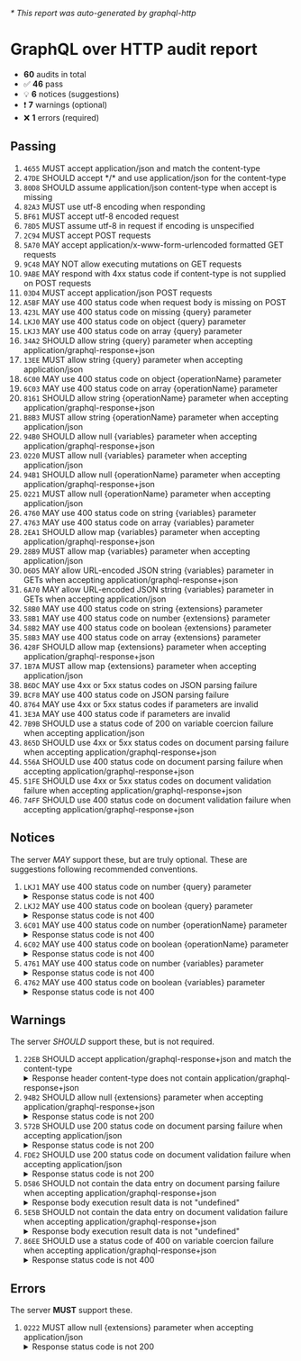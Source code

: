 <i>* This report was auto-generated by graphql-http</i>

<h1>GraphQL over HTTP audit report</h1>

<ul>
<li><b>60</b> audits in total</li>
<li><span style="font-family: monospace">✅</span> <b>46</b> pass</li>
<li><span style="font-family: monospace">💡</span> <b>6</b> notices (suggestions)</li>
<li><span style="font-family: monospace">❗️</span> <b>7</b> warnings (optional)</li>
<li><span style="font-family: monospace">❌</span> <b>1</b> errors (required)</li>
</ul>

<h2>Passing</h2>
<ol>
<li><code>4655</code> MUST accept application/json and match the content-type</li>
<li><code>47DE</code> SHOULD accept */* and use application/json for the content-type</li>
<li><code>80D8</code> SHOULD assume application/json content-type when accept is missing</li>
<li><code>82A3</code> MUST use utf-8 encoding when responding</li>
<li><code>BF61</code> MUST accept utf-8 encoded request</li>
<li><code>78D5</code> MUST assume utf-8 in request if encoding is unspecified</li>
<li><code>2C94</code> MUST accept POST requests</li>
<li><code>5A70</code> MAY accept application/x-www-form-urlencoded formatted GET requests</li>
<li><code>9C48</code> MAY NOT allow executing mutations on GET requests</li>
<li><code>9ABE</code> MAY respond with 4xx status code if content-type is not supplied on POST requests</li>
<li><code>03D4</code> MUST accept application/json POST requests</li>
<li><code>A5BF</code> MAY use 400 status code when request body is missing on POST</li>
<li><code>423L</code> MAY use 400 status code on missing {query} parameter</li>
<li><code>LKJ0</code> MAY use 400 status code on object {query} parameter</li>
<li><code>LKJ3</code> MAY use 400 status code on array {query} parameter</li>
<li><code>34A2</code> SHOULD allow string {query} parameter when accepting application/graphql-response+json</li>
<li><code>13EE</code> MUST allow string {query} parameter when accepting application/json</li>
<li><code>6C00</code> MAY use 400 status code on object {operationName} parameter</li>
<li><code>6C03</code> MAY use 400 status code on array {operationName} parameter</li>
<li><code>8161</code> SHOULD allow string {operationName} parameter when accepting application/graphql-response+json</li>
<li><code>B8B3</code> MUST allow string {operationName} parameter when accepting application/json</li>
<li><code>94B0</code> SHOULD allow null {variables} parameter when accepting application/graphql-response+json</li>
<li><code>0220</code> MUST allow null {variables} parameter when accepting application/json</li>
<li><code>94B1</code> SHOULD allow null {operationName} parameter when accepting application/graphql-response+json</li>
<li><code>0221</code> MUST allow null {operationName} parameter when accepting application/json</li>
<li><code>4760</code> MAY use 400 status code on string {variables} parameter</li>
<li><code>4763</code> MAY use 400 status code on array {variables} parameter</li>
<li><code>2EA1</code> SHOULD allow map {variables} parameter when accepting application/graphql-response+json</li>
<li><code>28B9</code> MUST allow map {variables} parameter when accepting application/json</li>
<li><code>D6D5</code> MAY allow URL-encoded JSON string {variables} parameter in GETs when accepting application/graphql-response+json</li>
<li><code>6A70</code> MAY allow URL-encoded JSON string {variables} parameter in GETs when accepting application/json</li>
<li><code>58B0</code> MAY use 400 status code on string {extensions} parameter</li>
<li><code>58B1</code> MAY use 400 status code on number {extensions} parameter</li>
<li><code>58B2</code> MAY use 400 status code on boolean {extensions} parameter</li>
<li><code>58B3</code> MAY use 400 status code on array {extensions} parameter</li>
<li><code>428F</code> SHOULD allow map {extensions} parameter when accepting application/graphql-response+json</li>
<li><code>1B7A</code> MUST allow map {extensions} parameter when accepting application/json</li>
<li><code>B6DC</code> MAY use 4xx or 5xx status codes on JSON parsing failure</li>
<li><code>BCF8</code> MAY use 400 status code on JSON parsing failure</li>
<li><code>8764</code> MAY use 4xx or 5xx status codes if parameters are invalid</li>
<li><code>3E3A</code> MAY use 400 status code if parameters are invalid</li>
<li><code>7B9B</code> SHOULD use a status code of 200 on variable coercion failure when accepting application/json</li>
<li><code>865D</code> SHOULD use 4xx or 5xx status codes on document parsing failure when accepting application/graphql-response+json</li>
<li><code>556A</code> SHOULD use 400 status code on document parsing failure when accepting application/graphql-response+json</li>
<li><code>51FE</code> SHOULD use 4xx or 5xx status codes on document validation failure when accepting application/graphql-response+json</li>
<li><code>74FF</code> SHOULD use 400 status code on document validation failure when accepting application/graphql-response+json</li>
</ol>

<h2>Notices</h2>
The server <i>MAY</i> support these, but are truly optional. These are suggestions following recommended conventions.
<ol>
<li><code>LKJ1</code> MAY use 400 status code on number {query} parameter
<details>
<summary>Response status code is not 400</summary>
<pre><code class="lang-json">{
  "statusText": "OK",
  "status": 200,
  "headers": {
    "keep-alive": "timeout=72",
    "date": "<timestamp>",
    "content-type": "application/json; charset=utf-8",
    "content-length": "61",
    "connection": "keep-alive"
  },
  "body": {
    "errors": [
      {
        "message": "Must provide document."
      }
    ],
    "data": null
  }
}
</code></pre>
</details>
</li>
<li><code>LKJ2</code> MAY use 400 status code on boolean {query} parameter
<details>
<summary>Response status code is not 400</summary>
<pre><code class="lang-json">{
  "statusText": "OK",
  "status": 200,
  "headers": {
    "keep-alive": "timeout=72",
    "date": "<timestamp>",
    "content-type": "application/json; charset=utf-8",
    "content-length": "61",
    "connection": "keep-alive"
  },
  "body": {
    "errors": [
      {
        "message": "Must provide document."
      }
    ],
    "data": null
  }
}
</code></pre>
</details>
</li>
<li><code>6C01</code> MAY use 400 status code on number {operationName} parameter
<details>
<summary>Response status code is not 400</summary>
<pre><code class="lang-json">{
  "statusText": "OK",
  "status": 200,
  "headers": {
    "keep-alive": "timeout=72",
    "date": "<timestamp>",
    "content-type": "application/json; charset=utf-8",
    "content-length": "69",
    "connection": "keep-alive"
  },
  "body": {
    "errors": [
      {
        "message": "Unknown operation named \"0\"."
      }
    ],
    "data": null
  }
}
</code></pre>
</details>
</li>
<li><code>6C02</code> MAY use 400 status code on boolean {operationName} parameter
<details>
<summary>Response status code is not 400</summary>
<pre><code class="lang-json">{
  "statusText": "OK",
  "status": 200,
  "headers": {
    "keep-alive": "timeout=72",
    "date": "<timestamp>",
    "content-type": "application/json; charset=utf-8",
    "content-length": "73",
    "connection": "keep-alive"
  },
  "body": {
    "errors": [
      {
        "message": "Unknown operation named \"false\"."
      }
    ],
    "data": null
  }
}
</code></pre>
</details>
</li>
<li><code>4761</code> MAY use 400 status code on number {variables} parameter
<details>
<summary>Response status code is not 400</summary>
<pre><code class="lang-json">{
  "statusText": "OK",
  "status": 200,
  "headers": {
    "keep-alive": "timeout=72",
    "date": "<timestamp>",
    "content-type": "application/json; charset=utf-8",
    "content-length": "31",
    "connection": "keep-alive"
  },
  "body": {
    "data": {
      "__typename": "Query"
    }
  }
}
</code></pre>
</details>
</li>
<li><code>4762</code> MAY use 400 status code on boolean {variables} parameter
<details>
<summary>Response status code is not 400</summary>
<pre><code class="lang-json">{
  "statusText": "OK",
  "status": 200,
  "headers": {
    "keep-alive": "timeout=72",
    "date": "<timestamp>",
    "content-type": "application/json; charset=utf-8",
    "content-length": "31",
    "connection": "keep-alive"
  },
  "body": {
    "data": {
      "__typename": "Query"
    }
  }
}
</code></pre>
</details>
</li>
</ol>

<h2>Warnings</h2>
The server <i>SHOULD</i> support these, but is not required.
<ol>
<li><code>22EB</code> SHOULD accept application/graphql-response+json and match the content-type
<details>
<summary>Response header content-type does not contain application/graphql-response+json</summary>
<pre><code class="lang-json">{
  "statusText": "OK",
  "status": 200,
  "headers": {
    "keep-alive": "timeout=72",
    "date": "<timestamp>",
    "content-type": "application/json; charset=utf-8",
    "content-length": "31",
    "connection": "keep-alive"
  },
  "body": {
    "data": {
      "__typename": "Query"
    }
  }
}
</code></pre>
</details>
</li>
<li><code>94B2</code> SHOULD allow null {extensions} parameter when accepting application/graphql-response+json
<details>
<summary>Response status code is not 200</summary>
<pre><code class="lang-json">{
  "statusText": "Bad Request",
  "status": 400,
  "headers": {
    "keep-alive": "timeout=72",
    "date": "<timestamp>",
    "content-type": "application/json; charset=utf-8",
    "content-length": "69",
    "connection": "keep-alive"
  },
  "body": {
    "errors": [
      {
        "message": "body/extensions must be object"
      }
    ],
    "data": null
  }
}
</code></pre>
</details>
</li>
<li><code>572B</code> SHOULD use 200 status code on document parsing failure when accepting application/json
<details>
<summary>Response status code is not 200</summary>
<pre><code class="lang-json">{
  "statusText": "Bad Request",
  "status": 400,
  "headers": {
    "keep-alive": "timeout=72",
    "date": "<timestamp>",
    "content-type": "application/json; charset=utf-8",
    "content-length": "116",
    "connection": "keep-alive"
  },
  "body": {
    "errors": [
      {
        "message": "Syntax Error: Expected Name, found <EOF>.",
        "locations": [
          {
            "line": 1,
            "column": 2
          }
        ]
      }
    ],
    "data": null
  }
}
</code></pre>
</details>
</li>
<li><code>FDE2</code> SHOULD use 200 status code on document validation failure when accepting application/json
<details>
<summary>Response status code is not 200</summary>
<pre><code class="lang-json">{
  "statusText": "Bad Request",
  "status": 400,
  "headers": {
    "keep-alive": "timeout=72",
    "date": "<timestamp>",
    "content-type": "application/json; charset=utf-8",
    "content-length": "135",
    "connection": "keep-alive"
  },
  "body": {
    "errors": [
      {
        "message": "Syntax Error: Invalid number, expected digit but got: \"f\".",
        "locations": [
          {
            "line": 1,
            "column": 4
          }
        ]
      }
    ],
    "data": null
  }
}
</code></pre>
</details>
</li>
<li><code>D586</code> SHOULD not contain the data entry on document parsing failure when accepting application/graphql-response+json
<details>
<summary>Response body execution result data is not "undefined"</summary>
<pre><code class="lang-json">{
  "statusText": "Bad Request",
  "status": 400,
  "headers": {
    "keep-alive": "timeout=72",
    "date": "<timestamp>",
    "content-type": "application/json; charset=utf-8",
    "content-length": "116",
    "connection": "keep-alive"
  },
  "body": {
    "errors": [
      {
        "message": "Syntax Error: Expected Name, found <EOF>.",
        "locations": [
          {
            "line": 1,
            "column": 2
          }
        ]
      }
    ],
    "data": null
  }
}
</code></pre>
</details>
</li>
<li><code>5E5B</code> SHOULD not contain the data entry on document validation failure when accepting application/graphql-response+json
<details>
<summary>Response body execution result data is not "undefined"</summary>
<pre><code class="lang-json">{
  "statusText": "Bad Request",
  "status": 400,
  "headers": {
    "keep-alive": "timeout=72",
    "date": "<timestamp>",
    "content-type": "application/json; charset=utf-8",
    "content-length": "135",
    "connection": "keep-alive"
  },
  "body": {
    "errors": [
      {
        "message": "Syntax Error: Invalid number, expected digit but got: \"f\".",
        "locations": [
          {
            "line": 1,
            "column": 4
          }
        ]
      }
    ],
    "data": null
  }
}
</code></pre>
</details>
</li>
<li><code>86EE</code> SHOULD use a status code of 400 on variable coercion failure when accepting application/graphql-response+json
<details>
<summary>Response status code is not 400</summary>
<pre><code class="lang-json">{
  "statusText": "OK",
  "status": 200,
  "headers": {
    "keep-alive": "timeout=72",
    "date": "<timestamp>",
    "content-type": "application/json; charset=utf-8",
    "content-length": "210",
    "connection": "keep-alive"
  },
  "body": {
    "errors": [
      {
        "message": "Unknown type \"ID\".",
        "locations": [
          {
            "line": 1,
            "column": 26
          }
        ]
      },
      {
        "message": "Variable \"$id\" is never used in operation \"CoerceFailure\".",
        "locations": [
          {
            "line": 1,
            "column": 21
          }
        ]
      }
    ],
    "data": null
  }
}
</code></pre>
</details>
</li>
</ol>

<h2>Errors</h2>
The server <b>MUST</b> support these.
<ol>
<li><code>0222</code> MUST allow null {extensions} parameter when accepting application/json
<details>
<summary>Response status code is not 200</summary>
<pre><code class="lang-json">{
  "statusText": "Bad Request",
  "status": 400,
  "headers": {
    "keep-alive": "timeout=72",
    "date": "<timestamp>",
    "content-type": "application/json; charset=utf-8",
    "content-length": "69",
    "connection": "keep-alive"
  },
  "body": {
    "errors": [
      {
        "message": "body/extensions must be object"
      }
    ],
    "data": null
  }
}
</code></pre>
</details>
</li>
</ol>
